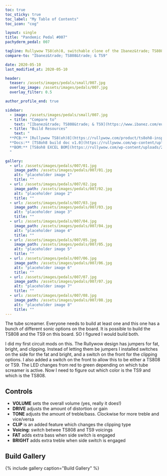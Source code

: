 ```yaml
---
toc: true
toc_sticky: true
toc_label: "My Table of Contents"
toc_icon: "cog"

layout: single
title: "Pandemic Pedal #007"
pachyderm_pedal: 007

tagline: Rullywow TS8(oh)8, switchable clone of the Ibanez&trade; TS808&trade; & TS9
compare-to: "Ibanez&trade; TS808&trade; & TS9"

date: 2020-05-10
last_modified_at: 2020-05-10

header:
  teaser: /assets/images/pedals/small/007.jpg
  overlay_image: /assets/images/pedals/007.jpg
  overlay_filter: 0.5

author_profile_end: true

sidebar:
  - image: /assets/images/pedals/small/007.jpg
  - title: "Compare to"
    text: "[Ibanez&trade; TS808&trade; & TS9](https://www.ibanez.com/eu/products/detail/ts808_99.html)"
  - title: "Build Resources"
    text: "
  **PCB:** [Rullywow TS8(oh)8](https://rullywow.com/product/ts8oh8-inspired-ibanez-ts808-ts9/)<br>
  **Docs:** [TS8oh8 build doc v1.0](https://rullywow.com/wp-content/uploads/2015/04/TS8oh8-build-doc-v1.0.pdf)<br>
  **BOM:** [TS8oh8 EXCEL BOM](https://rullywow.com/wp-content/uploads/2014/05/TS808-EXCEL-BOM-v3.xlsx)<br>
  "

gallery:
  - url: /assets/images/pedals/007/01.jpg
    image_path: /assets/images/pedals/007/01.jpg
    alt: "placeholder image 1"
    title: ""
  - url: /assets/images/pedals/007/02.jpg
    image_path: /assets/images/pedals/007/02.jpg
    alt: "placeholder image 2"
    title: ""
  - url: /assets/images/pedals/007/03.jpg
    image_path: /assets/images/pedals/007/03.jpg
    alt: "placeholder image 3"
    title: ""
  - url: /assets/images/pedals/007/04.jpg
    image_path: /assets/images/pedals/007/04.jpg
    alt: "placeholder image 4"
    title: ""
  - url: /assets/images/pedals/007/05.jpg
    image_path: /assets/images/pedals/007/05.jpg
    alt: "placeholder image 5"
    title: ""
  - url: /assets/images/pedals/007/06.jpg
    image_path: /assets/images/pedals/007/06.jpg
    alt: "placeholder image 6"
    title: ""
  - url: /assets/images/pedals/007/07.jpg
    image_path: /assets/images/pedals/007/07.jpg
    alt: "placeholder image 7"
    title: ""
  - url: /assets/images/pedals/007/08.jpg
    image_path: /assets/images/pedals/007/08.jpg
    alt: "placeholder image 8"
    title: ""
---
```


The tube screamer. Everyone needs to build at least one and this one has a bunch of different sonic options on the board. It is possible to build the TS808 and the TS9 on this board. SO I figured I would build both.

I did my first circuit mods on this. The Rullywow design has jumpers for fat, bright, and clipping. Instead of letting them be jumpers I installed switches on the side for the fat and bright, and a switch on the front for the clipping options. I also added a switch on the front to allow this to be either a TS808 or TS9. The LED changes from red to green depending on which tube screamer is active. Now I need to figure out which color is the TS9 and which is the TS808.

## Controls

* **VOLUME** sets the overall volume (yes, really it does!)
* **DRIVE** adjusts the amount of distortion or gain
* **TONE** adjusts the amount of treble/bass. Clockwise for more treble and vice/versa
* **CLIP** is an added feature which changes the clipping type
* **Voicing**: switch betwee TS808 and TS9 voicings
* **FAT** adds extra bass when side switch is engaged
* **BRIGHT** adds extra treble when side switch is engaged

## Build Gallery

{% include gallery caption="Build Gallery" %}
